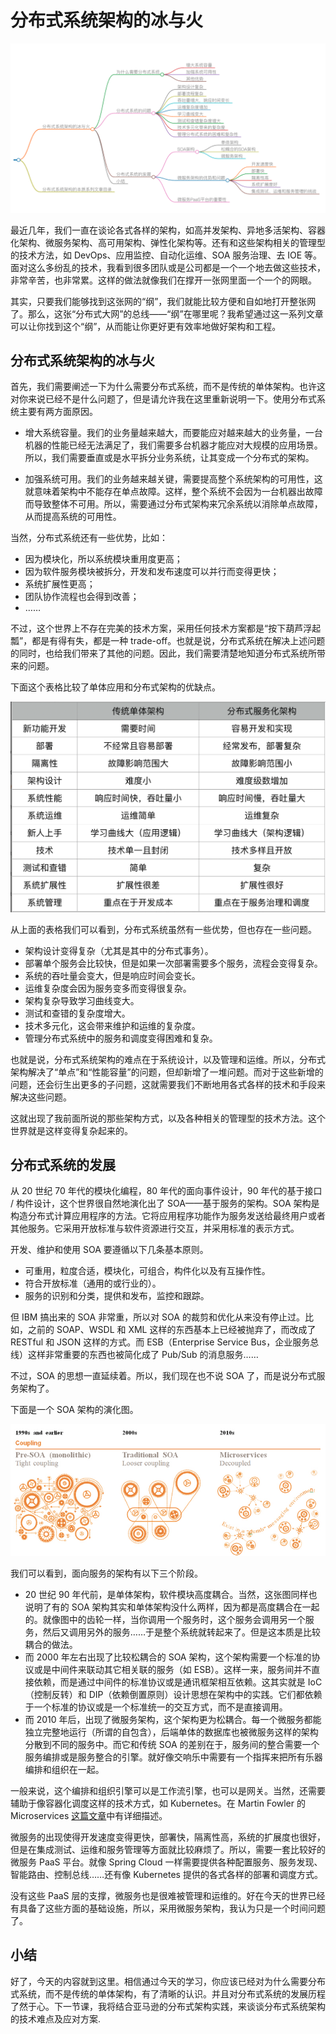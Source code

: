 # 分布式系统架构的冰与火

![1](../img/021/1.png)

最近几年，我们一直在谈论各式各样的架构，如高并发架构、异地多活架构、容器化架构、微服务架构、高可用架构、弹性化架构等。还有和这些架构相关的管理型的技术方法，如 DevOps、应用监控、自动化运维、SOA 服务治理、去 IOE 等。面对这么多纷乱的技术，我看到很多团队或是公司都是一个一个地去做这些技术，非常辛苦，也非常累。这样的做法就像我们在撑开一张网里面一个一个的网眼。  

其实，只要我们能够找到这张网的“纲”，我们就能比较方便和自如地打开整张网了。那么，这张“分布式大网”的总线——“纲”在哪里呢？我希望通过这一系列文章可以让你找到这个“纲”，从而能让你更好更有效率地做好架构和工程。

## 分布式系统架构的冰与火

首先，我们需要阐述一下为什么需要分布式系统，而不是传统的单体架构。也许这对你来说已经不是什么问题了，但是请允许我在这里重新说明一下。使用分布式系统主要有两方面原因。

* 增大系统容量。我们的业务量越来越大，而要能应对越来越大的业务量，一台机器的性能已经无法满足了，我们需要多台机器才能应对大规模的应用场景。所以，我们需要垂直或是水平拆分业务系统，让其变成一个分布式的架构。

* 加强系统可用。我们的业务越来越关键，需要提高整个系统架构的可用性，这就意味着架构中不能存在单点故障。这样，整个系统不会因为一台机器出故障而导致整体不可用。所以，需要通过分布式架构来冗余系统以消除单点故障，从而提高系统的可用性。

当然，分布式系统还有一些优势，比如：  

* 因为模块化，所以系统模块重用度更高；
* 因为软件服务模块被拆分，开发和发布速度可以并行而变得更快；
* 系统扩展性更高；
* 团队协作流程也会得到改善；
* ……

不过，这个世界上不存在完美的技术方案，采用任何技术方案都是“按下葫芦浮起瓢”，都是有得有失，都是一种 trade-off。也就是说，分布式系统在解决上述问题的同时，也给我们带来了其他的问题。因此，我们需要清楚地知道分布式系统所带来的问题。  

下面这个表格比较了单体应用和分布式架构的优缺点。  

![2](../img/021/2.png)

从上面的表格我们可以看到，分布式系统虽然有一些优势，但也存在一些问题。

* 架构设计变得复杂（尤其是其中的分布式事务）。
* 部署单个服务会比较快，但是如果一次部署需要多个服务，流程会变得复杂。
* 系统的吞吐量会变大，但是响应时间会变长。
* 运维复杂度会因为服务变多而变得很复杂。
* 架构复杂导致学习曲线变大。
* 测试和查错的复杂度增大。
* 技术多元化，这会带来维护和运维的复杂度。
* 管理分布式系统中的服务和调度变得困难和复杂。

也就是说，分布式系统架构的难点在于系统设计，以及管理和运维。所以，分布式架构解决了“单点”和“性能容量”的问题，但却新增了一堆问题。而对于这些新增的问题，还会衍生出更多的子问题，这就需要我们不断地用各式各样的技术和手段来解决这些问题。

这就出现了我前面所说的那些架构方式，以及各种相关的管理型的技术方法。这个世界就是这样变得复杂起来的。

## 分布式系统的发展

从 20 世纪 70 年代的模块化编程，80 年代的面向事件设计，90 年代的基于接口 / 构件设计，这个世界很自然地演化出了 SOA——基于服务的架构。SOA 架构是构造分布式计算应用程序的方法。它将应用程序功能作为服务发送给最终用户或者其他服务。它采用开放标准与软件资源进行交互，并采用标准的表示方式。

开发、维护和使用 SOA 要遵循以下几条基本原则。

* 可重用，粒度合适，模块化，可组合，构件化以及有互操作性。
* 符合开放标准（通用的或行业的）。
* 服务的识别和分类，提供和发布，监控和跟踪。

但 IBM 搞出来的 SOA 非常重，所以对 SOA 的裁剪和优化从来没有停止过。比如，之前的 SOAP、WSDL 和 XML 这样的东西基本上已经被抛弃了，而改成了 RESTful 和 JSON 这样的方式。而 ESB（Enterprise Service Bus，企业服务总线）这样非常重要的东西也被简化成了 Pub/Sub 的消息服务……

不过，SOA 的思想一直延续着。所以，我们现在也不说 SOA 了，而是说分布式服务架构了。

下面是一个 SOA 架构的演化图。

![3](../img/021/3.png)

我们可以看到，面向服务的架构有以下三个阶段。

* 20 世纪 90 年代前，是单体架构，软件模块高度耦合。当然，这张图同样也说明了有的 SOA 架构其实和单体架构没什么两样，因为都是高度耦合在一起的。就像图中的齿轮一样，当你调用一个服务时，这个服务会调用另一个服务，然后又调用另外的服务……于是整个系统就转起来了。但是这本质是比较耦合的做法。
* 而 2000 年左右出现了比较松耦合的 SOA 架构，这个架构需要一个标准的协议或是中间件来联动其它相关联的服务（如 ESB）。这样一来，服务间并不直接依赖，而是通过中间件的标准协议或是通讯框架相互依赖。这其实就是 IoC（控制反转）和 DIP（依赖倒置原则）设计思想在架构中的实践。它们都依赖于一个标准的协议或是一个标准统一的交互方式，而不是直接调用。
* 而 2010 年后，出现了微服务架构，这个架构更为松耦合。每一个微服务都能独立完整地运行（所谓的自包含），后端单体的数据库也被微服务这样的架构分散到不同的服务中。而它和传统 SOA 的差别在于，服务间的整合需要一个服务编排或是服务整合的引擎。就好像交响乐中需要有一个指挥来把所有乐器编排和组织在一起。

一般来说，这个编排和组织引擎可以是工作流引擎，也可以是网关。当然，还需要辅助于像容器化调度这样的技术方式，如 Kubernetes。在 Martin Fowler 的 Microservices [这篇文章](https://martinfowler.com/articles/microservices.html)中有详细描述。

微服务的出现使得开发速度变得更快，部署快，隔离性高，系统的扩展度也很好，但是在集成测试、运维和服务管理等方面就比较麻烦了。所以，需要一套比较好的微服务 PaaS 平台。就像 Spring Cloud 一样需要提供各种配置服务、服务发现、智能路由、控制总线……还有像 Kubernetes 提供的各式各样的部署和调度方式。

没有这些 PaaS 层的支撑，微服务也是很难被管理和运维的。好在今天的世界已经有具备了这些方面的基础设施，所以，采用微服务架构，我认为只是一个时间问题了。

## 小结

好了，今天的内容就到这里。相信通过今天的学习，你应该已经对为什么需要分布式系统，而不是传统的单体架构，有了清晰的认识。并且对分布式系统的发展历程了然于心。下一节课，我将结合亚马逊的分布式架构实践，来谈谈分布式系统架构的技术难点及应对方案.
